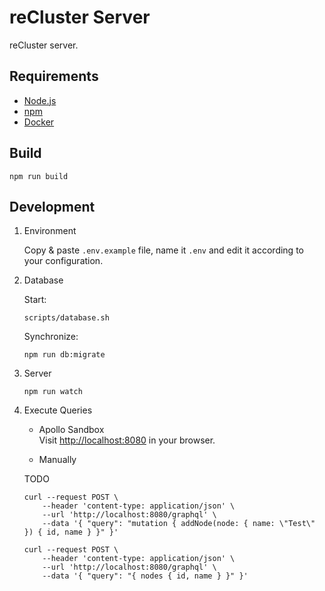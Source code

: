 # reCluster Server

reCluster server.

## Requirements

- [Node.js](https://nodejs.org)
- [npm](https://www.npmjs.com)
- [Docker](https://www.docker.com)

## Build

```console
npm run build
```

## Development

1. Environment

   Copy & paste `.env.example` file, name it `.env` and edit it according to your configuration.

1. Database

   Start:

   ```console
   scripts/database.sh
   ```

   Synchronize:

   ```console
   npm run db:migrate
   ```

1. Server

   ```console
   npm run watch
   ```

1. Execute Queries

   - Apollo Sandbox \
     Visit <http://localhost:8080> in your browser.

   - Manually

   TODO

   ```console
   curl --request POST \
       --header 'content-type: application/json' \
       --url 'http://localhost:8080/graphql' \
       --data '{ "query": "mutation { addNode(node: { name: \"Test\" }) { id, name } }" }'

   curl --request POST \
       --header 'content-type: application/json' \
       --url 'http://localhost:8080/graphql' \
       --data '{ "query": "{ nodes { id, name } }" }'
   ```
